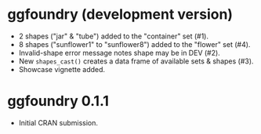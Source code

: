 # ggfoundry (development version)

* 2 shapes ("jar" & "tube") added to the "container" set (#1).
* 8 shapes ("sunflower1" to "sunflower8") added to the "flower" set (#4).
* Invalid-shape error message notes shape may be in DEV (#2).
* New `shapes_cast()` creates a data frame of available sets & shapes (#3).
* Showcase vignette added.

# ggfoundry 0.1.1

* Initial CRAN submission.
